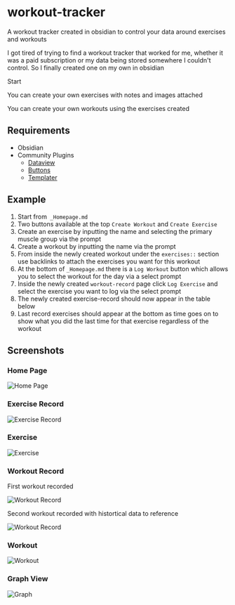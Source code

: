# workout-tracker
A workout tracker created in obsidian to control your data around exercises and workouts

I got tired of trying to find a workout tracker that worked for me, whether it was a paid subscription or my data being stored somewhere I couldn't control. So I finally created one on my own in obsidian

Start 

You can create your own exercises with notes and images attached

You can create your own workouts using the exercises created

## Requirements
- Obsidian
- Community Plugins
	- [Dataview](https://github.com/blacksmithgu/obsidian-dataview)
	- [Buttons](https://github.com/shabegom/buttons)
	- [Templater](https://github.com/SilentVoid13/Templater)

## Example

1. Start from` _Homepage.md`
2. Two buttons available at the top `Create Workout` and `Create Exercise`
3. Create an exercise by inputting the name and selecting the primary muscle group via the prompt
4. Create a workout by inputting the name via the prompt
5. From inside the newly created workout under the `exercises::` section use backlinks to attach the exercises you want for this workout
6. At the bottom of `_Homepage.md` there is a `Log Workout` button which allows you to select the workout for the day via a select prompt
7. Inside the newly created `workout-record` page click `Log Exercise` and select the exercise you want to log via the select prompt
8. The newly created exercise-record should now appear in the table below
9. Last record exercises should appear at the bottom as time goes on to show what you did the last time for that exercise regardless of the workout


## Screenshots

### Home Page
![Home Page](https://github.com/kaylesworth/workout-tracker/blob/main/_assets/homepage-screenshot.png?raw=true)


### Exercise Record
![Exercise Record](https://github.com/kaylesworth/workout-tracker/blob/main/_assets/exercise-record-screenshot.png?raw=true)


### Exercise
![Exercise](https://github.com/kaylesworth/workout-tracker/blob/main/_assets/exercise-screenshot.png?raw=true)

### Workout Record

First workout recorded

![Workout Record](https://github.com/kaylesworth/workout-tracker/blob/main/_assets/workout-record-screenshot.png?raw=true)

Second workout recorded with histortical data to reference

![Workout Record](https://github.com/kaylesworth/workout-tracker/blob/main/_assets/workout-record-2-screenshot.png?raw=true)


### Workout
![Workout](https://github.com/kaylesworth/workout-tracker/blob/main/_assets/workout-screenshot.png?raw=true)


### Graph View
![Graph](https://github.com/kaylesworth/workout-tracker/blob/main/_assets/graph-screenshot.png?raw=true)
